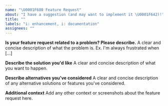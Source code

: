 ```yaml
---
name: "\U0001F680 Feature Request"
about: "I have a suggestion (and may want to implement it \U0001F642)!"
title: ""
labels: "i: enhancement, i: documentation"
assignees: ""
---
```


**Is your feature request related to a problem? Please describe.**
A clear and concise description of what the problem is. Ex. I'm always frustrated when [...]

**Describe the solution you'd like**
A clear and concise description of what you want to happen.

**Describe alternatives you've considered**
A clear and concise description of any alternative solutions or features you've considered.

**Additional context**
Add any other context or screenshots about the feature request here.
